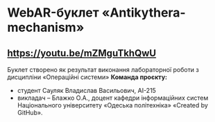 # WebAR-буклет «Antikythera-mechanism»
## https://youtu.be/mZMguTkhQwU
Буклет створено як результат виконання лабораторної роботи з дисципліни
«Операційні системи»
**Команда проєкту:**
- студент Сауляк Владислав Васильович, АІ-215
- викладач – Блажко О.А., доцент кафедри інформаційних систем Національного
університету «Одеська політехніка»
«Created by GitHub».
